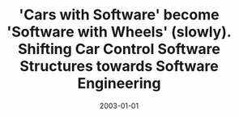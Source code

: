---
abstract: ''
authors:
- Thomas Grechenig
- Wolfgang Zuser
- Christoph Falk
date: '2003-01-01'
featured: false
links:
- name: Publik
  url: https://publik.tuwien.ac.at/showentry.php?ID=138170&lang=2
publication_types:
- '2'
publishDate: '2003-01-01'
specifics: null
title: '''Cars with Software'' become ''Software with Wheels'' (slowly). Shifting
  Car Control Software Structures towards Software Engineering'
url_pdf: ''
---